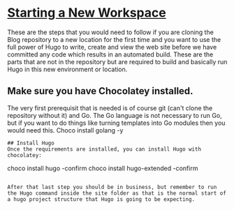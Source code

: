 # [Starting a New Workspace](/README.md)

These are the steps that you would need to follow if you are cloning the Blog repository to a new location for the first time and you want to use the full power of Hugo to write, create and view the web site before we have committed any code which results in an automated build.  These are the parts that are not in the repository but are required to build and basically run Hugo in this new environment or location.

## Make sure you have Chocolatey installed.
The very first prerequisit that is needed is of course git (can't clone the repository without it) and Go.  The Go language is not necessary to run Go, but if you want to do things like turning templates into Go modules then you would need this.
Choco install golang -y
```
## Install Hugo
Once the requirements are installed, you can install Hugo with chocolatey:
```
choco install hugo -confirm
choco install hugo-extended  -confirm
```

After that last step you should be in business, but remember to run the Hugo command inside the site folder as that is the normal start of a hugo project structure that Hugo is going to be expecting.
